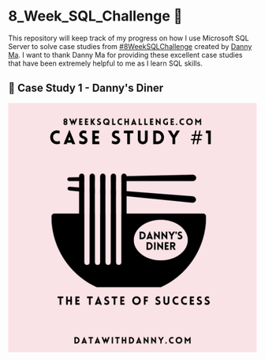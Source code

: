 # 8_Week_SQL_Challenge :muscle:
This repository will keep track of my progress on how I use Microsoft SQL Server to solve case studies from [#8WeekSQLChallenge](https://8weeksqlchallenge.com/) created by [Danny Ma](https://www.datawithdanny.com/).
I want to thank Danny Ma for providing these excellent case studies that have been extremely helpful to me as I learn SQL skills.


## :chopsticks: Case Study 1 - Danny's Diner

![](image/c1.png)

